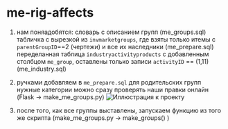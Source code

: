 # me-rig-affects

1. нам поняадобятся: 
словарь с описанием групп (me_groups.sql)
табличка с вырезкой из `invmarketgroups`, где взяты только итемы с `parentGroupID`==2 (чертежи) и все их наследники (me_prepare.sql)
переделанная таблица `industryactivityproducts` с добавленным столбцом `me_group`, оставлены только записи `activityID` == (1,11)  (me_industry.sql)

2. ручками добавляем в `me_prepare.sql` для родительских групп нужные категории 
можно сразу проверять наши правки онлайн (Flask -> make_me_groups.py)
![Иллюстрация к проекту](https://github.com/jon/coolproject/raw/master/image/image.png)
3. после того, как все группы выставлены, запускаем функцию из того же скрипта (make_me_groups.py -> make_groups() )

